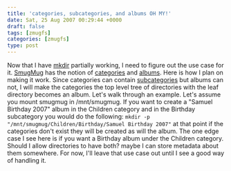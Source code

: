 ```yaml
---
title: 'categories, subcategories, and albums OH MY!'
date: Sat, 25 Aug 2007 00:29:44 +0000
draft: false
tags: [zmugfs]
categories: [zmugfs]
type: post
---
```


Now that I have [mkdir](http://zeusville.wordpress.com/2007/08/23/mkdir-works-in-zmugfs/) partially working, I need to figure out the use case for it. [SmugMug](http://www.smugmug.com) has the notion of [categories](http://smugmug.jot.com/WikiHome/1.2.0/smugmug.categories.get) and [albums](http://smugmug.jot.com/WikiHome/1.2.0/smugmug.albums.get). Here is how I plan on making it work. Since categories can contain [subcategories](http://smugmug.jot.com/WikiHome/1.2.0/smugmug.subcategories.get) but albums can not, I will make the categories the top level tree of directories with the leaf directory becomes an album. Let's walk through an example. Let's assume you mount smugmug in /mnt/smugmug. If you want to create a "Samuel Birthday 2007" album in the Children category and in the Birthday subcategory you would do the following: `mkdir -p "/mnt/smugmug/Children/Birthday/Samuel Birthday 2007"` at that point if the categories don't exist they will be created as will the album. The one edge case I see here is if you want a Birthday album under the Children category. Should I allow directories to have both? maybe I can store metadata about them somewhere. For now, I'll leave that use case out until I see a good way of handling it.